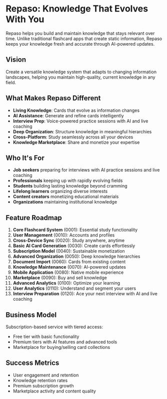 # Repaso: Knowledge That Evolves With You

Repaso helps you build and maintain knowledge that stays relevant over time. Unlike traditional flashcard apps that create static information, Repaso keeps your knowledge fresh and accurate through AI-powered updates.

## Vision

Create a versatile knowledge system that adapts to changing information landscapes, helping you maintain high-quality, current knowledge in any field.

## What Makes Repaso Different

- **Living Knowledge**: Cards that evolve as information changes
- **AI Assistance**: Generate and refine cards intelligently
- **Interview Prep**: Voice-powered practice sessions with AI and live coaching
- **Deep Organization**: Structure knowledge in meaningful hierarchies
- **Cross-Platform**: Study seamlessly across all your devices
- **Knowledge Marketplace**: Share and monetize your expertise

## Who It's For

- **Job seekers** preparing for interviews with AI practice sessions and live coaching
- **Professionals** keeping up with rapidly evolving fields
- **Students** building lasting knowledge beyond cramming
- **Lifelong learners** organizing diverse interests
- **Content creators** monetizing educational materials
- **Organizations** maintaining institutional knowledge

## Feature Roadmap

1. **Core Flashcard System** (0001): Essential study functionality
2. **User Management** (0010): Accounts and profiles
3. **Cross-Device Sync** (0020): Study anywhere, anytime
4. **Basic AI Card Generation** (0030): Create cards effortlessly
5. **Subscription Model** (0040): Sustainable monetization
6. **Advanced Organization** (0050): Deep knowledge hierarchies
7. **Document Import** (0060): Cards from existing content
8. **Knowledge Maintenance** (0070): AI-powered updates
9. **Mobile Application** (0080): Native mobile experience
10. **Marketplace** (0090): Buy and sell knowledge
11. **Advanced Analytics** (0100): Optimize your learning
12. **User Analytics** (0110): Understand and segment your users
13. **Interview Preparation** (0120): Ace your next interview with AI and live coaching

## Business Model

Subscription-based service with tiered access:
- Free tier with basic functionality
- Premium tiers with AI features and advanced tools
- Marketplace for buying/selling card collections

## Success Metrics

- User engagement and retention
- Knowledge retention rates
- Premium subscription growth
- Marketplace activity and content quality
